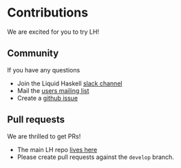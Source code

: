 # Contributions

We are excited for you to try LH!

## Community

If you have any questions

* Join the Liquid Haskell [slack channel](https://join.slack.com/t/liquidhaskell/shared_invite/enQtMjY4MTk3NDkwODE3LTFmZGFkNGEzYWRkNDJmZDQ0ZGU1MzBiZWZiZDhhNmY3YTJiMjUzYTRlNjMyZDk1NDU3ZGIxYzhlOTIzN2UxNWE)
* Mail the [users mailing list](https://groups.google.com/forum/#!forum/liquidhaskell)
* Create a [github issue](https://github.com/ucsd-progsys/liquidhaskell/issues)

## Pull requests

We are thrilled to get PRs!

* The main LH repo [lives here](https://github.com/ucsd-progsys/liquidhaskell)
* Please create pull requests against the `develop` branch.